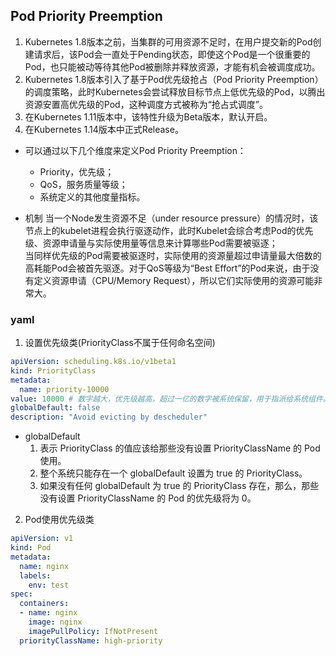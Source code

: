 ## Pod Priority Preemption
1. Kubernetes 1.8版本之前，当集群的可用资源不足时，在用户提交新的Pod创建请求后，该Pod会一直处于Pending状态，即使这个Pod是一个很重要的Pod，也只能被动等待其他Pod被删除并释放资源，才能有机会被调度成功。
2. Kubernetes 1.8版本引入了基于Pod优先级抢占（Pod Priority Preemption）的调度策略，此时Kubernetes会尝试释放目标节点上低优先级的Pod，以腾出资源安置高优先级的Pod，这种调度方式被称为“抢占式调度”。
3. 在Kubernetes 1.11版本中，该特性升级为Beta版本，默认开启。
4. 在Kubernetes 1.14版本中正式Release。

- 可以通过以下几个维度来定义Pod Priority Preemption：
    - Priority，优先级；
    - QoS，服务质量等级；
    - 系统定义的其他度量指标。

- 机制
当一个Node发生资源不足（under resource pressure）的情况时，该节点上的kubelet进程会执行驱逐动作，此时Kubelet会综合考虑Pod的优先级、资源申请量与实际使用量等信息来计算哪些Pod需要被驱逐；  
当同样优先级的Pod需要被驱逐时，实际使用的资源量超过申请量最大倍数的高耗能Pod会被首先驱逐。对于QoS等级为“Best Effort”的Pod来说，由于没有定义资源申请（CPU/Memory Request），所以它们实际使用的资源可能非常大。  


### yaml
1. 设置优先级类(PriorityClass不属于任何命名空间)
```yaml
apiVersion: scheduling.k8s.io/v1beta1
kind: PriorityClass
metadata:
  name: priority-10000
value: 10000 # 数字越大，优先级越高，超过一亿的数字被系统保留，用于指派给系统组件。
globalDefault: false
description: "Avoid evicting by descheduler"
```
  - globalDefault 
    1. 表示 PriorityClass 的值应该给那些没有设置 PriorityClassName 的 Pod 使用。
    2. 整个系统只能存在一个 globalDefault 设置为 true 的 PriorityClass。
    3. 如果没有任何 globalDefault 为 true 的 PriorityClass 存在，那么，那些没有设置 PriorityClassName 的 Pod 的优先级将为 0。
2. Pod使用优先级类
```yaml
apiVersion: v1
kind: Pod
metadata:
  name: nginx
  labels:
    env: test
spec:
  containers:
  - name: nginx
    image: nginx
    imagePullPolicy: IfNotPresent
  priorityClassName: high-priority
```